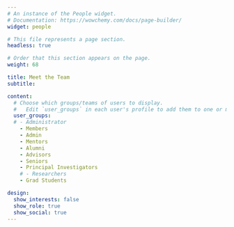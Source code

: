 ```yaml
---
# An instance of the People widget.
# Documentation: https://wowchemy.com/docs/page-builder/
widget: people

# This file represents a page section.
headless: true

# Order that this section appears on the page.
weight: 68

title: Meet the Team
subtitle:

content:
  # Choose which groups/teams of users to display.
  #   Edit `user_groups` in each user's profile to add them to one or more of these groups.
  user_groups:
  # - Administrator
    - Members
    - Admin
    - Mentors
    - Alumni
    - Advisors
    - Seniors
    - Principal Investigators
    # - Researchers
    - Grad Students

design:
  show_interests: false
  show_role: true
  show_social: true
---
```

